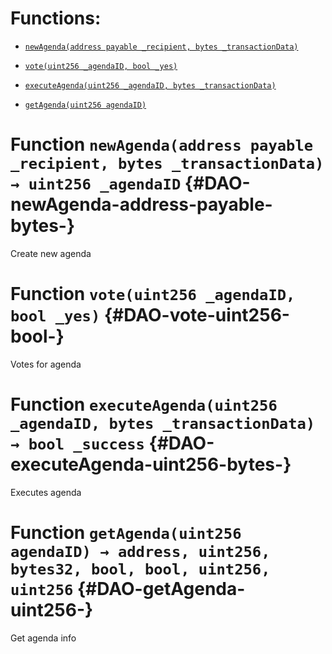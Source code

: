 # Functions:

- [`newAgenda(address payable _recipient, bytes _transactionData)`](#DAO-newAgenda-address-payable-bytes-)

- [`vote(uint256 _agendaID, bool _yes)`](#DAO-vote-uint256-bool-)

- [`executeAgenda(uint256 _agendaID, bytes _transactionData)`](#DAO-executeAgenda-uint256-bytes-)

- [`getAgenda(uint256 agendaID)`](#DAO-getAgenda-uint256-)

# Function `newAgenda(address payable _recipient, bytes _transactionData) → uint256 _agendaID` {#DAO-newAgenda-address-payable-bytes-}

Create new agenda

# Function `vote(uint256 _agendaID, bool _yes)` {#DAO-vote-uint256-bool-}

Votes for agenda

# Function `executeAgenda(uint256 _agendaID, bytes _transactionData) → bool _success` {#DAO-executeAgenda-uint256-bytes-}

Executes agenda

# Function `getAgenda(uint256 agendaID) → address, uint256, bytes32, bool, bool, uint256, uint256` {#DAO-getAgenda-uint256-}

Get agenda info
